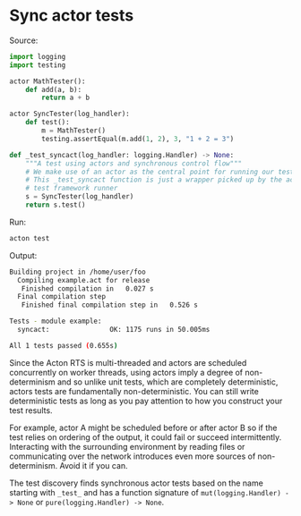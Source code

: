 # Sync actor tests

Source:
```python
import logging
import testing

actor MathTester():
    def add(a, b):
        return a + b

actor SyncTester(log_handler):
    def test():
        m = MathTester()
        testing.assertEqual(m.add(1, 2), 3, "1 + 2 = 3")

def _test_syncact(log_handler: logging.Handler) -> None:
    """A test using actors and synchronous control flow"""
    # We make use of an actor as the central point for running our test logic.
    # This _test_syncact function is just a wrapper picked up by the acton
    # test framework runner
    s = SyncTester(log_handler)
    return s.test()
```

Run:
```sh
acton test
```

Output:
```sh
Building project in /home/user/foo
  Compiling example.act for release
   Finished compilation in   0.027 s
  Final compilation step
   Finished final compilation step in   0.526 s

Tests - module example:
  syncact:               OK: 1175 runs in 50.005ms

All 1 tests passed (0.655s)

```

Since the Acton RTS is multi-threaded and actors are scheduled concurrently on worker threads, using actors imply a degree of non-determinism and so unlike unit tests, which are completely deterministic, actors tests are fundamentally non-deterministic. You can still write deterministic tests as long as you pay attention to how you construct your test results.

For example, actor A might be scheduled before or after actor B so if the test relies on ordering of the output, it could fail or succeed intermittently. Interacting with the surrounding environment by reading files or communicating over the network introduces even more sources of non-determinism. Avoid it if you can. 

The test discovery finds synchronous actor tests based on the name starting with `_test_` and has a function signature of `mut(logging.Handler) -> None` or `pure(logging.Handler) -> None`.
